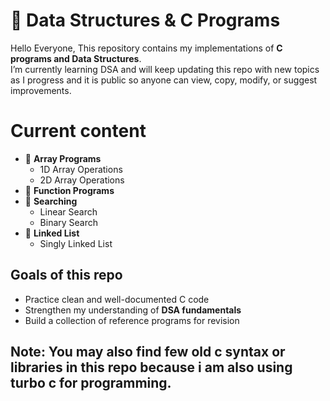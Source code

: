 # 📘 Data Structures & C Programs


Hello Everyone,
This repository contains my implementations of **C programs and Data Structures**.  
I’m currently learning DSA and will keep updating this repo with new topics as I progress and it is public so anyone can view, copy, modify, or suggest improvements.  

# Current content
- 🔹 **Array Programs**
  - 1D Array Operations
  - 2D Array Operations
- 🔹 **Function Programs**
- 🔹 **Searching**
  - Linear Search
  - Binary Search
- 🔹 **Linked List**
  - Singly Linked List

## Goals of this repo
- Practice clean and well-documented C code  
- Strengthen my understanding of **DSA fundamentals**  
- Build a collection of reference programs for revision  

## Note: You may also find few old c syntax or libraries in this repo because i am also using turbo c for programming.